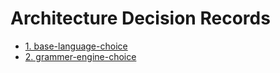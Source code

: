 # Architecture Decision Records

* [1. base-language-choice](0001-base-language-choice.md)
* [2. grammer-engine-choice](0002-grammer-engine-choice.md)
